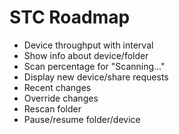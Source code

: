 # STC Roadmap

* Device throughput with interval
* Show info about device/folder
* Scan percentage for "Scanning..."
* Display new device/share requests
* Recent changes
* Override changes
* Rescan folder
* Pause/resume folder/device
